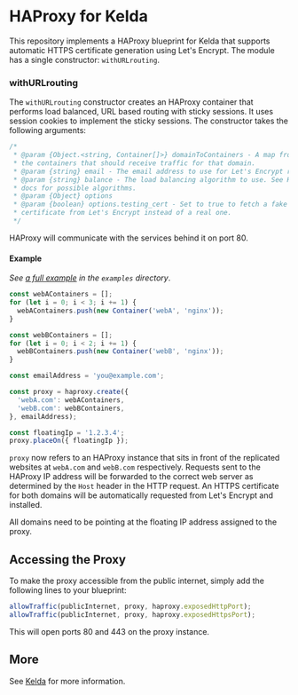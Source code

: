 # HAProxy for Kelda

This repository implements a HAProxy blueprint for Kelda that supports automatic HTTPS
certificate generation using Let's Encrypt. The module has a single constructor:
`withURLrouting`.

### withURLrouting
The `withURLrouting` constructor creates an HAProxy container that performs load
balanced, URL based routing with sticky sessions. It uses session cookies to implement
the sticky sessions.
The constructor takes the following arguments:

```javascript
/*
 * @param {Object.<string, Container[]>} domainToContainers - A map from domain name to
 * the containers that should receive traffic for that domain.
 * @param {string} email - The email address to use for Let's Encrypt registration.
 * @param {string} balance - The load balancing algorithm to use. See HAProxy's
 * docs for possible algorithms.
 * @param {Object} options
 * @param {boolean} options.testing_cert - Set to true to fetch a fake testing
 * certificate from Let's Encrypt instead of a real one.
 */
```

HAProxy will communicate with the services behind it on port 80.

#### Example
*See [a full example](./examples/haproxyExampleMultipleApps.js) in the
`examples` directory*.

```javascript
const webAContainers = [];
for (let i = 0; i < 3; i += 1) {
  webAContainers.push(new Container('webA', 'nginx'));
}

const webBContainers = [];
for (let i = 0; i < 2; i += 1) {
  webBContainers.push(new Container('webB', 'nginx'));
}

const emailAddress = 'you@example.com';

const proxy = haproxy.create({
  'webA.com': webAContainers,
  'webB.com': webBContainers,
}, emailAddress);

const floatingIp = '1.2.3.4';
proxy.placeOn({ floatingIp });
```

`proxy` now refers to an HAProxy instance that sits in front of the
replicated websites at `webA.com` and `webB.com` respectively. Requests sent to the
HAProxy IP address will be forwarded to the correct web server as determined by the
`Host` header in the HTTP request. An HTTPS certificate for both domains will be
automatically requested from Let's Encrypt and installed.

All domains need to be pointing at the floating IP address assigned to the 
proxy. 

## Accessing the Proxy
To make the proxy accessible from the public internet, simply add the following
lines to your blueprint:

```javascript
allowTraffic(publicInternet, proxy, haproxy.exposedHttpPort);
allowTraffic(publicInternet, proxy, haproxy.exposedHttpsPort);
```

This will open ports 80 and 443 on the proxy instance.

## More
See [Kelda](http://kelda.io) for more information.

